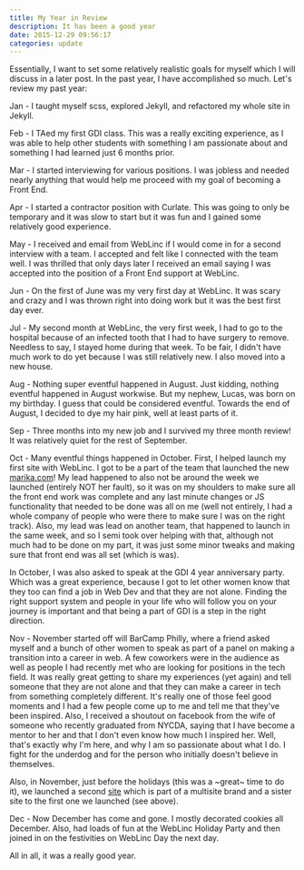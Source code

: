 ```yaml
---
title: My Year in Review
description: It has been a good year
date: 2015-12-29 09:56:17
categories: update
---
```


Essentially, I want to set some relatively realistic goals for myself which I will discuss in a later post. In the past year, I have accomplished so much. Let's review my past year:

Jan - I taught myself scss, explored Jekyll, and refactored my whole site in Jekyll.

Feb - I TAed my first GDI class. This was a really exciting experience, as I was able to help other students with something I am passionate about and something I had learned just 6 months prior.

Mar - I started interviewing for various positions. I was jobless and needed nearly anything that would help me proceed with my goal of becoming a Front End.

Apr - I started a contractor position with Curlate. This was going to only be temporary and it was slow to start but it was fun and I gained some relatively good experience.

May - I received and email from WebLinc if I would come in for a second interview with a team. I accepted and felt like I connected with the team well. I was thrilled that only days later I received an email saying I was accepted into the position of a Front End support at WebLinc.

Jun - On the first of June was my very first day at WebLinc. It was scary and crazy and I was thrown right into doing work but it was the best first day ever.

Jul - My second month at WebLinc, the very first week, I had to go to the hospital because of an infected tooth that I had to have surgery to remove. Needless to say, I stayed home during that week. To be fair, I didn't have much work to do yet because I was still relatively new. I also moved into a new house.

Aug - Nothing super eventful happened in August. Just kidding, nothing eventful happened in August workwise. But my nephew, Lucas, was born on my birthday. I guess that could be considered eventful. Towards the end of August, I decided to dye my hair pink, well at least parts of it.

Sep - Three months into my new job and I survived my three month review! It was relatively quiet for the rest of September.

Oct - Many eventful things happened in October. First, I helped launch my first site with WebLinc. I got to be a part of the team that launched the new [marika.com](http://www.marika.com)! My lead happened to also not be around the week we launched (entirely NOT her fault), so it was on my shoulders to make sure all the front end work was complete and any last minute changes or JS functionality that needed to be done was all on me (well not entirely, I had a whole company of people who were there to make sure I was on the right track). Also, my lead was lead on another team, that happened to launch in the same week, and so I semi took over helping with that, although not much had to be done on my part, it was just some minor tweaks and making sure that front end was all set (which is was).

In October, I was also asked to speak at the GDI 4 year anniversary party. Which was a great experience, because I got to let other women know that they too can find a job in Web Dev and that they are not alone. Finding the right support system and people in your life who will follow you on your journey is important and that being a part of GDI is a step in the right direction.

Nov - November started off will BarCamp Philly, where a friend asked myself and a bunch of other women to speak as part of a panel on making a transition into a career in web. A few coworkers were in the audience as well as people I had recently met who are looking for positions in the tech field. It was really great getting to share my experiences (yet again) and tell someone that they are not alone and that they can make a career in tech from something completely different. It's really one of those feel good moments and I had a few people come up to me and tell me that they've been inspired. Also, I received a shoutout on facebook from the wife of someone who recently graduated from NYCDA, saying that I have become a mentor to her and that I don't even know how much I inspired her. Well, that's exactly why I'm here, and why I am so passionate about what I do. I fight for the underdog and for the person who initially doesn't believe in themselves.

Also, in November, just before the holidays (this was a ~great~ time to do it), we launched a second [site](http://www.zobha.com) which is part of a multisite brand and a sister site to the first one we launched (see above).

Dec - Now December has come and gone. I mostly decorated cookies all December. Also, had loads of fun at the WebLinc Holiday Party and then joined in on the festivities on WebLinc Day the next day.

All in all, it was a really good year.